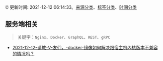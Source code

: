 :alarm_clock: 更新时间: 2021-12-12 06:14:33。[来源分类](../README.md)、[标签分类](../TAGS.md)、[时间分类](../TIMELINE.md)

## 服务端相关


> 关键字：`Nginx`、`Docker`、`GraphQL`、`REST`、`gRPC`



- [2021-12-12-请教-V-友们，-docker-镜像如何解决跟宿主机內核版本不兼容的情况吗？](https://www.v2ex.com/t/821621) 
